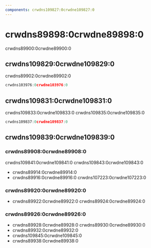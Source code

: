 ```yaml
---
components: crwdns109827:0crwdne109827:0
---
```


# crwdns89898:0crwdne89898:0

<p class="description">crwdns89900:0crwdne89900:0</p>

## crwdns109829:0crwdne109829:0

crwdns89902:0crwdne89902:0

```jsx
crwdns103976:0crwdne103976:0
```

## crwdns109831:0crwdne109831:0

crwdns109833:0crwdne109833:0 crwdns109835:0crwdne109835:0

```jsx
crwdns109837:0crwdne109837:0
```

## crwdns109839:0crwdne109839:0

### crwdns89908:0crwdne89908:0

crwdns109841:0crwdne109841:0 crwdns109843:0crwdne109843:0

- crwdns89914:0crwdne89914:0
- crwdns89916:0crwdne89916:0 crwdns107223:0crwdne107223:0

### crwdns89920:0crwdne89920:0

- crwdns89922:0crwdne89922:0 crwdns89924:0crwdne89924:0

### crwdns89926:0crwdne89926:0

- crwdns89928:0crwdne89928:0 crwdns89930:0crwdne89930:0
- crwdns89932:0crwdne89932:0
- crwdns109845:0crwdne109845:0
- crwdns89938:0crwdne89938:0